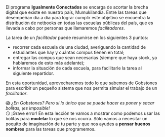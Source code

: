 El programa **Igualmente Conectados** se encarga de acortar la brecha digital que existe en nuestro país, Mumukilandia. Entre las tareas que desempeñan día a día para lograr cumplir este objetivo se encuentra la distribución de netbooks en todas las escuelas públicas del país, que es llevada a cabo por personas que llamaremos _facilitadores_.

La tarea de un _facilitador_ puede resumirse en los siguientes 3 puntos:

* recorrer cada escuela de una ciudad, averiguando la cantidad de estudiantes que hay y cuántas compus tienen en total;
* entregar las compus que sean necesarias (siempre que haya stock, ya hablaremos de esto más adelante);
* informar la situación de cada escuela, para facilitarle la tarea al siguiente repartidor.

En esta oportunidad, aprovecharemos todo lo que sabemos de Gobstones para escribir un pequeño sistema que nos permita simular el trabajo de un _facilitador_.

:scream: _¿En Gobstones? Pero si lo único que se puede hacer es poner y sacar bolitas, ¡es imposible!_
<br>
:smirk: ¡Grave error! En esta lección te vamos a mostrar como podemos usar las bolitas para **modelar** lo que se nos ocurra. Sólo vamos a necesitar un poquito de imaginación de tu parte y que nos ayudes a **pensar buenos nombres** para las tareas que programemos.